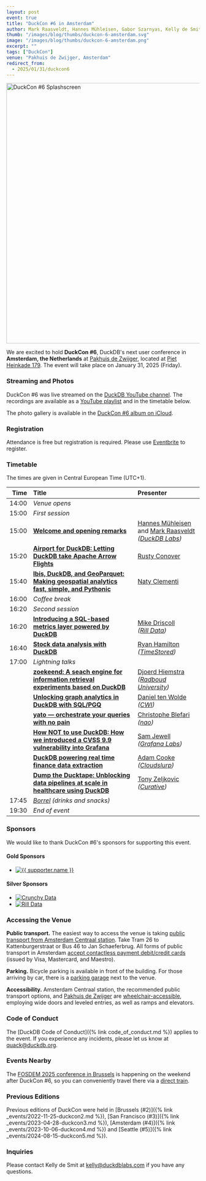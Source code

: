 ```yaml
---
layout: post
event: true
title: "DuckCon #6 in Amsterdam"
author: Mark Raasveldt, Hannes Mühleisen, Gabor Szarnyas, Kelly de Smit
thumb: "/images/blog/thumbs/duckcon-6-amsterdam.svg"
image: "/images/blog/thumbs/duckcon-6-amsterdam.png"
excerpt: ""
tags: ["DuckCon"]
venue: "Pakhuis de Zwijger, Amsterdam"
redirect_from:
  - 2025/01/31/duckcon6
---
```



<img src="/images/events/duckcon6-amsterdam.svg"
     alt="DuckCon #6 Splashscreen"
     width="680"
     />

We are excited to hold **DuckCon #6**, DuckDB's next user conference in **Amsterdam, the Netherlands** at [Pakhuis de Zwijger](https://dezwijger.nl/), located at [Piet Heinkade 179](https://maps.app.goo.gl/i99SA38D6ApecaTH9).
The event will take place on January 31, 2025 (Friday).

### Streaming and Photos

DuckCon #6 was live streamed on the [DuckDB YouTube channel](https://www.youtube.com/@duckdb).
The recordings are available as a [YouTube playlist](https://www.youtube.com/playlist?list=PLzIMXBizEZjggaDzjPP542En2R5SV0WiZ) and in the timetable below.

The photo gallery is available in the [DuckCon #6 album on iCloud](https://www.icloud.com/sharedalbum/#B1n5nhQSToaEx6).

### Registration

Attendance is free but registration is required.
Please use [Eventbrite](https://www.eventbrite.com/e/duckcon-6-amsterdam-tickets-1041962727567) to register.

### Timetable

The times are given in Central European Time (UTC+1).

| Time    | Title   | Presenter |
|--------:|:--------|:----------|
|  14:00 | _Venue opens_   | |
|  15:00 | _First session_ | |
|  15:00 | [**Welcome and opening remarks**](https://youtu.be/sxpFmx97pxU) | [Hannes Mühleisen](https://hannes.muehleisen.org/) and [Mark Raasveldt](https://mytherin.github.io/) <br/> _([DuckDB Labs](https://duckdblabs.com/))_ |
|  15:20 | [**Airport for DuckDB: Letting DuckDB take Apache Arrow Flights**](https://youtu.be/-AfgEiE2kaI) | [Rusty Conover](https://www.linkedin.com/in/rusty-conover-ba5a6/) |
|  15:40 | [**Ibis, DuckDB, and GeoParquet: Making geospatial analytics fast, simple, and Pythonic**](https://youtu.be/8FUXy7hAFiE) | [Naty Clementi](https://www.linkedin.com/in/ncclementi/) |
|  16:00 | _Coffee break_ | |
|  16:20 | _Second session_ | |
|  16:20 | [**Introducing a SQL-based metrics layer powered by DuckDB**](https://youtu.be/_IqvrFWY7ZM) | [Mike Driscoll](https://www.linkedin.com/in/medriscoll/) <br/> _([Rill Data](https://www.rilldata.com/))_ |
|  16:40 | [**Stock data analysis with DuckDB**](https://youtu.be/viMXP_TG6tU) | [Ryan Hamilton](https://www.linkedin.com/in/justryanhamilton/) <br/> _([TimeStored](https://www.timestored.com/))_ |
|  17:00 | _Lightning talks_ | |
|  | [**zoekeend: A seach engine for information retrieval experiments based on DuckDB**](https://youtu.be/FfWoMOhacbQ) | [Djoerd Hiemstra](https://idf.social/@djoerd) <br/> _([Radboud University](https://www.ru.nl/))_ |
|  | [**Unlocking graph analytics in DuckDB with SQL/PGQ**](https://youtu.be/QDdTbhSR2Vo) | [Daniel ten Wolde](https://www.linkedin.com/in/dani%C3%ABl-ten-wolde/) <br/> _([CWI](https://www.cwi.nl/))_ |
|  | [**yato — orchestrate your queries with no pain**](https://youtu.be/m7ACh3DRVW0) | [Christophe Blefari](https://www.linkedin.com/in/christopheblefari/) <br/> _([nao](https://getnao.io/))_ |
|  | [**How NOT to use DuckDB: How we introduced a CVSS 9.9 vulnerability into Grafana**](https://youtu.be/z4ubwE9m7ME) | [Sam Jewell](https://www.linkedin.com/in/sam-jewell/) <br/> _([Grafana Labs](https://grafana.com/))_ |
|  | [**DuckDB powering real time finance data extraction**](https://youtu.be/r2TFZUsGW5E) | [Adam Cooke](https://www.linkedin.com/in/adamcooke1/) <br/> _([Cloudslurp](https://www.cloudslurp.com/))_ |
|  | [**Dump the Ducktape: Unblocking data pipelines at scale in healthcare using DuckDB**](https://youtu.be/oOJQU8jBtpM) | [Tony Zeljkovic](https://www.linkedin.com/in/tony-zeljkovic/) <br/> _([Curative](https://curative.com/))_ |
|  17:45 | _[Borrel](https://nl.wikipedia.org/wiki/Borrel) (drinks and snacks)_ | |
|  19:30 | _End of event_ | |

### Sponsors

We would like to thank DuckCon #6's sponsors for supporting this event.

<h4 id="gold-supporters">Gold Sponsors</h4>
<div class="supporterboard gold">
	<ul>
		<li><a href="https://monday.com/" target="_blank"><img src="{{ '/images/events/monday-logo.svg' | relative_url }}" alt="{{ supporter.name }}"></a></li>
	</ul>
</div>

<h4 id="silver-supporters">Silver Sponsors</h4>
<div class="supporterboard silver">
	<ul>
		<li><a href="https://www.crunchydata.com/" target="_blank"><img src="{{ '/images/foundation/crunchydata.svg' | relative_url }}" alt="Crunchy Data"></a></li>
		<li><a href="https://www.rilldata.com/" target="_blank"><img src="{{ '/images/foundation/rill.svg' | relative_url }}" alt="Rill Data"></a></li>
	</ul>
</div>

### Accessing the Venue

**Public transport.**
The easiest way to access the venue is taking [public transport from Amsterdam Centraal station](https://www.ns.nl/en/journeyplanner/#/?vertrek=Amsterdam%20Centraal&vertrektype=treinstation&aankomst=ChIJL4osDqgJxkcRjR_3yE9Ani0&aankomsttype=poi&aankomstlabel=Pakhuis%20de%20Zwijger&type=vertrek&tijd=2024-10-22T12:58&firstMileModality=PUBLIC_TRANSPORT&lastMileModality=WALK).
Take Tram 26 to Kattenburgerstraat or Bus 46 to Jan Schaeferbrug.
All forms of public transport in Amsterdam [accept contactless payment debit/credit cards](https://www.ovpay.nl/en) (issued by Visa, Mastercard, and Maestro).

**Parking.**
Bicycle parking is available in front of the building.
For those arriving by car, there is a [parking garage](https://www.apcoa.nl/parkeerplaats/amsterdam/parkeergarage-de-loodsen/) next to the venue.

**Accessibility.** Amsterdam Centraal station, the recommended public transport options, and [Pakhuis de Zwijger](https://www.iamsterdam.com/en/travel-stay/accessibility/public-transportation) are [wheelchair-accessible](https://www.ableamsterdam.com/public-transportation), employing wide doors and leveled entries, as well as ramps and elevators.

### Code of Conduct

The [DuckDB Code of Conduct]({% link code_of_conduct.md %}) applies to the event.
If you experience any incidents, please let us know at <quack@duckdb.org>.

### Events Nearby

The [FOSDEM 2025 conference in Brussels](https://fosdem.org/2025/) is happening on the weekend after DuckCon #6, so you can conveniently travel there via a [direct train](https://www.nsinternational.com/).

### Previous Editions

Previous editions of DuckCon were held in
[Brussels (#2)]({% link _events/2022-11-25-duckcon2.md %}),
[San Francisco (#3)]({% link _events/2023-04-28-duckcon3.md %}),
[Amsterdam (#4)]({% link _events/2023-10-06-duckcon4.md %}) and
[Seattle (#5)]({% link _events/2024-08-15-duckcon5.md %}).

### Inquiries

Please contact Kelly de Smit at [kelly@duckdblabs.com](mailto:kelly@duckdblabs.com) if you have any questions.

